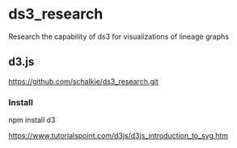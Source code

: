 # ds3_research
Research the capability of ds3 for visualizations of lineage graphs

## d3.js
https://github.com/schalkje/ds3_research.git

### Install
npm install d3

https://www.tutorialspoint.com/d3js/d3js_introduction_to_svg.htm

